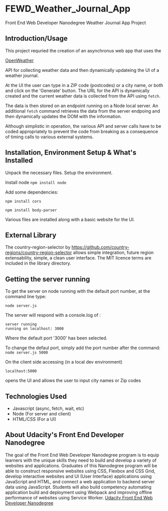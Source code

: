 # FEWD_Weather_Journal_App

Front End Web Developer Nanodegree Weather Journal App Project

## Introduction/Usage 

This project requried the creation of an asynchronus web app that uses the 

[OpenWeather](https://openweathermap.org/)

API for collecting weather data and then dynamically updateing the UI of a weather journal.


At the UI the user can type in a ZIP code (postcodes) or a city name, or both and click on the 'Generate' button.
The URL for the API is dynamically created and the current weather data is collected from the API using `fetch`.

The data is then stored on an endpoint running on a Node local server. An additional `fetch` command retrieves the data from the server endpoing and then dynamically updates the DOM with the information.

Although simplistic in operation, the various API and server calls have to be coded appropriately to prevent the code from breaking as a consequence of timing calls to various external systems.

## Installation, Environment Setup & What's Installed
Unpack the necessary files. Setup the environment. 

Install node
`npm install node`

Add some dependencies: 

`npm install cors`

`npm install body-parser`

Various files are installed along with a basic website for the UI. 

## External Library
The country-region-selector by https://github.com/country-regions/country-region-selector
allows simple integration, future region extensability, simple, a clean user interface.
The MIT licence terms are included in the library directory.


## Getting the server running
To get the server on node running with the default port number, at the command line type:

`node server.js`

The server will respond with a console.log of : 
```
server running
running on localhost: 3000
```
Where the default port '3000' has been selected.

To change the defaul port, simply add the port number after the command: 
`node server.js 5000`

On the client side accessing (in a local dev environment)

`localhost:5000`

opens the UI and allows the user to input city names or Zip codes 


## Technologies Used
- Javascript (async, fetch, wait, etc)
- Node (For server and client)
- HTML/CSS (For a UI)



## About Udacity's Front End Developer Nanodegree

The goal of the Front End Web Developer Nanodegree program is to equip learners with the unique skills they need to build and develop a variety of websites and applications. Graduates of this Nanodegree program will be able to construct responsive websites using CSS, Flexbox and CSS Grid, develop interactive websites and UI (User Interface) applications using JavaScript and HTML, and connect a web application to backend server data using JavaScript. Students will also build competency automating application build and deployment using Webpack and improving offline performance of websites using Service Worker. [Udacity Front End Web Developer Nanodegree](https://www.udacity.com/course/front-end-web-developer-nanodegree--nd0011)